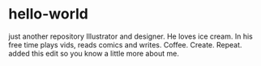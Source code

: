 # hello-world
just another repository
Illustrator and designer. He loves ice cream. In his free time plays vids, reads comics and writes.
Coffee. Create. Repeat.
added this edit so you know a little more about me.
